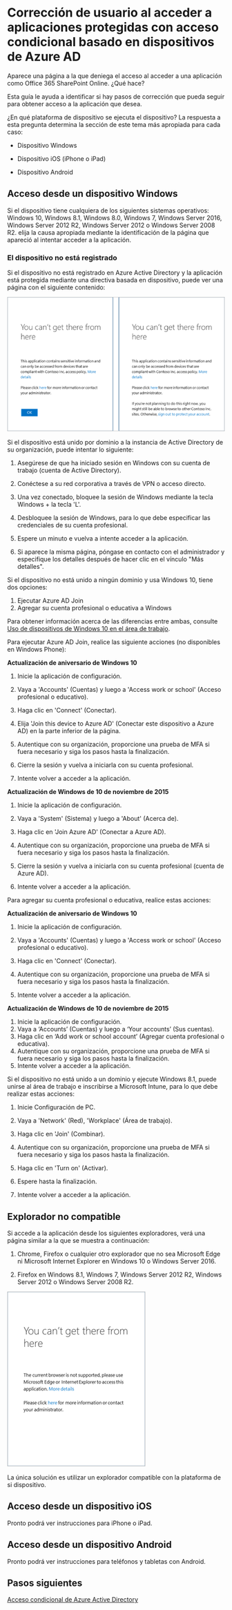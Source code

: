 <properties
	pageTitle="Corrección de usuario al acceder a aplicaciones protegidas con acceso condicional basado en dispositivos de Azure AD | Microsoft Azure"
	description="Este tema le ayuda a identificar si hay pasos de corrección que pueda seguir para obtener acceso a la aplicación que desea."
	services="active-directory"
	keywords="acceso condicional basado en dispositivo, registro de dispositivo, habilitar registro de dispositivo, registro de dispositivo y MDM"
	documentationCenter=""
	authors="markusvi"
	manager="femila"
	editor=""/>

<tags
	ms.service="active-directory"
	ms.workload="identity"
	ms.tgt_pltfrm="na"
	ms.devlang="na"
	ms.topic="get-started-article"
	ms.date="08/15/2016"
	ms.author="markvi"/>


# Corrección de usuario al acceder a aplicaciones protegidas con acceso condicional basado en dispositivos de Azure AD

Aparece una página a la que deniega el acceso al acceder a una aplicación como Office 365 SharePoint Online. ¿Qué hace?

Esta guía le ayuda a identificar si hay pasos de corrección que pueda seguir para obtener acceso a la aplicación que desea.



¿En qué plataforma de dispositivo se ejecuta el dispositivo? La respuesta a esta pregunta determina la sección de este tema más apropiada para cada caso:
 

-	Dispositivo Windows

-	Dispositivo iOS (iPhone o iPad)

-	Dispositivo Android

## Acceso desde un dispositivo Windows

Si el dispositivo tiene cualquiera de los siguientes sistemas operativos: Windows 10, Windows 8.1, Windows 8.0, Windows 7, Windows Server 2016, Windows Server 2012 R2, Windows Server 2012 o Windows Server 2008 R2. elija la causa apropiada mediante la identificación de la página que apareció al intentar acceder a la aplicación.

### El dispositivo no está registrado

Si el dispositivo no está registrado en Azure Active Directory y la aplicación está protegida mediante una directiva basada en dispositivo, puede ver una página con el siguiente contenido:

![Escenario](./media/active-directory-conditional-access-device-remediation/01.png "Escenario")

 

Si el dispositivo está unido por dominio a la instancia de Active Directory de su organización, puede intentar lo siguiente:

1.	Asegúrese de que ha iniciado sesión en Windows con su cuenta de trabajo (cuenta de Active Directory).

2.	Conéctese a su red corporativa a través de VPN o acceso directo.

3.	Una vez conectado, bloquee la sesión de Windows mediante la tecla Windows + la tecla 'L'.

4.	Desbloquee la sesión de Windows, para lo que debe especificar las credenciales de su cuenta profesional.

5.	Espere un minuto e vuelva a intente acceder a la aplicación.

6.	Si aparece la misma página, póngase en contacto con el administrador y especifique los detalles después de hacer clic en el vínculo "Más detalles".

Si el dispositivo no está unido a ningún dominio y usa Windows 10, tiene dos opciones:

1. Ejecutar Azure AD Join
2. Agregar su cuenta profesional o educativa a Windows

Para obtener información acerca de las diferencias entre ambas, consulte [Uso de dispositivos de Windows 10 en el área de trabajo](active-directory-azureadjoin-windows10-devices.md).

Para ejecutar Azure AD Join, realice las siguiente acciones (no disponibles en Windows Phone):

**Actualización de aniversario de Windows 10**

1.	Inicie la aplicación de configuración.

2.	Vaya a 'Accounts' (Cuentas) y luego a 'Access work or school' (Acceso profesional o educativo).

3.	Haga clic en 'Connect' (Conectar).

4.	Elija 'Join this device to Azure AD' (Conectar este dispositivo a Azure AD) en la parte inferior de la página.

5.	Autentique con su organización, proporcione una prueba de MFA si fuera necesario y siga los pasos hasta la finalización.

6.	Cierre la sesión y vuelva a iniciarla con su cuenta profesional.

7.	Intente volver a acceder a la aplicación.




**Actualización de Windows de 10 de noviembre de 2015**


1.	Inicie la aplicación de configuración.

2.	Vaya a 'System' (Sistema) y luego a 'About' (Acerca de).
	
3.	Haga clic en 'Join Azure AD' (Conectar a Azure AD).

4.	Autentique con su organización, proporcione una prueba de MFA si fuera necesario y siga los pasos hasta la finalización.

5.	Cierre la sesión y vuelva a iniciarla con su cuenta profesional (cuenta de Azure AD).

6.	Intente volver a acceder a la aplicación.


Para agregar su cuenta profesional o educativa, realice estas acciones:

**Actualización de aniversario de Windows 10**

1.	Inicie la aplicación de configuración.

2.	Vaya a 'Accounts' (Cuentas) y luego a 'Access work or school' (Acceso profesional o educativo).

3.	Haga clic en 'Connect' (Conectar).

4.	Autentique con su organización, proporcione una prueba de MFA si fuera necesario y siga los pasos hasta la finalización.

5.	Intente volver a acceder a la aplicación.


**Actualización de Windows de 10 de noviembre de 2015**
	
1.	Inicie la aplicación de configuración.
2.	Vaya a ‘Accounts’ (Cuentas) y luego a ‘Your accounts’ (Sus cuentas).
3.	Haga clic en ‘Add work or school account’ (Agregar cuenta profesional o educativa).
4.	Autentique con su organización, proporcione una prueba de MFA si fuera necesario y siga los pasos hasta la finalización.
5.	Intente volver a acceder a la aplicación.

Si el dispositivo no está unido a un dominio y ejecute Windows 8.1, puede unirse al área de trabajo e inscribirse a Microsoft Intune, para lo que debe realizar estas acciones:

1.	Inicie Configuración de PC.

2.	Vaya a 'Network' (Red), 'Workplace' (Área de trabajo).

3.	Haga clic en 'Join' (Combinar).

4.	Autentique con su organización, proporcione una prueba de MFA si fuera necesario y siga los pasos hasta la finalización.

5.	Haga clic en 'Turn on' (Activar).

6.	Espere hasta la finalización.

7.	Intente volver a acceder a la aplicación.


## Explorador no compatible

Si accede a la aplicación desde los siguientes exploradores, verá una página similar a la que se muestra a continuación:

1.	Chrome, Firefox o cualquier otro explorador que no sea Microsoft Edge ni Microsoft Internet Explorer en Windows 10 o Windows Server 2016.

2.	Firefox en Windows 8.1, Windows 7, Windows Server 2012 R2, Windows Server 2012 o Windows Server 2008 R2.
 

![Escenario](./media/active-directory-conditional-access-device-remediation/02.png "Escenario")


La única solución es utilizar un explorador compatible con la plataforma de si dispositivo.

## Acceso desde un dispositivo iOS

Pronto podrá ver instrucciones para iPhone o iPad.

## Acceso desde un dispositivo Android

Pronto podrá ver instrucciones para teléfonos y tabletas con Android.


## Pasos siguientes

[Acceso condicional de Azure Active Directory](active-directory-conditional-access.md)

<!---HONumber=AcomDC_0817_2016-->